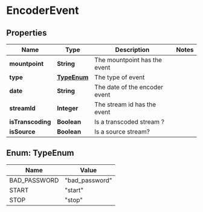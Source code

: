 

# EncoderEvent


## Properties

| Name | Type | Description | Notes |
|------------ | ------------- | ------------- | -------------|
|**mountpoint** | **String** | The mountpoint has the event |  |
|**type** | [**TypeEnum**](#TypeEnum) | The type of event |  |
|**date** | **String** | The date of the encoder event |  |
|**streamId** | **Integer** | The stream id has the event |  |
|**isTranscoding** | **Boolean** | Is a transcoded stream ? |  |
|**isSource** | **Boolean** | Is a source stream? |  |



## Enum: TypeEnum

| Name | Value |
|---- | -----|
| BAD_PASSWORD | &quot;bad_password&quot; |
| START | &quot;start&quot; |
| STOP | &quot;stop&quot; |



